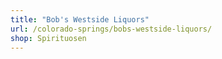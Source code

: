 ```yaml
---
title: "Bob's Westside Liquors"
url: /colorado-springs/bobs-westside-liquors/
shop: Spirituosen
---
```

